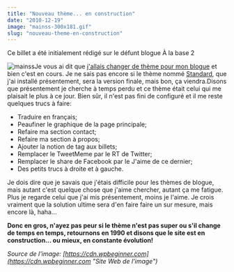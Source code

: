 ```yaml
---
title: "Nouveau thème... en construction"
date: "2010-12-19"
image: "mainss-300x181.gif"
slug: "nouveau-theme-en-construction"
---
```


Ce billet a été initialement rédigé sur le défunt blogue À la base 2

![](images/mainss-300x181.gif "mainss")Je vous ai dit que [j'allais changer de thème pour mon blogue](https://fred.dev/a-la-recherche-dun-nouveau-theme/ "À la recherche d’un nouveau thème") et bien c'est en cours. Je ne sais pas encore si le thème nommé [Standard](https://standardtheme.com/ "Site Web du thème Standard"), que j'ai installé présentement, sera la version finale, mais bon, ça viendra.Disons que présentement je cherche à temps perdu et ce thème était celui qui me plaisait le plus à ce jour. Bien sûr, il n'est pas fini de configuré et il me reste quelques trucs à faire:

- Traduire en français;
- Peaufiner le graphique de la page principale;
- Refaire ma section contact;
- Refaire ma section à propos;
- Ajouter la notion de tag aux billets;
- Remplacer le TweetMeme par le RT de Twitter;
- Remplacer le share de Facebook par le J'aime de ce dernier;
- Des petits trucs à droite et à gauche.

Je dois dire que je savais que j'étais difficile pour les thèmes de blogue, mais autant c'est quelque chose que j'aime chercher, autant ça me fatigue. Plus je regarde celui que j'ai mis présentement, moins je l'aime. Je crois vraiment que la solution ultime sera d'en faire faire un sur mesure, mais encore là, haha...

**Donc en gros, n'ayez pas peur si le thème n'est pas super ou s'il change de temps en temps, retournons en 1990 et disons que le site est en construction... ou mieux, en constante évolution!**

_Source de l'image: [https://cdn.wpbeginner.com](https://cdn.wpbeginner.com "Site Web de l'image")_
